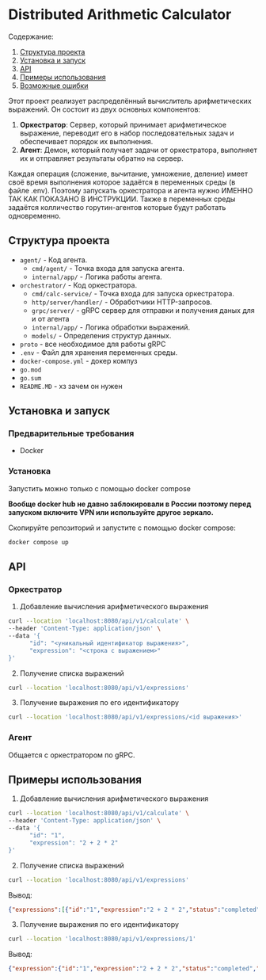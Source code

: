 # Distributed Arithmetic Calculator

Содержание:

1. [Структура проекта](#Структура-проекта)
2. [Установка и запуск](#Установка-и-запуск)
3. [API](#API)
4. [Примеры использования](#Примеры-использования)
5. [Возможные ошибки](#Возможные-ошибки)


Этот проект реализует распределённый вычислитель арифметических выражений. Он состоит из двух основных компонентов:

1. **Оркестратор**: Сервер, который принимает арифметическое выражение, переводит его в набор последовательных задач и обеспечивает порядок их выполнения.
2. **Агент**: Демон, который получает задачи от оркестратора, выполняет их и отправляет результаты обратно на сервер.

Каждая операция (сложение, вычитание, умножение, деление) имеет своё время выполнения которое задаётся в переменных среды (в файле .env). Поэтому запускать оркестратора и агента нужно ИМЕННО ТАК КАК ПОКАЗАНО В ИНСТРУКЦИИ. Также в переменных среды задаётся колличество горутин-агентов которые будут работать одновременно.

## Структура проекта

- `agent/` - Код агента.
  - `cmd/agent/` - Точка входа для запуска агента.
  - `internal/app/` - Логика работы агента.
- `orchestrator/` - Код оркестратора.
  - `cmd/calc-service/` - Точка входа для запуска оркестратора.
  - `http/server/handler/` - Обработчики HTTP-запросов.
  - `grpc/server/` - gRPC сервер для отправки и получения даных для и от агента
  - `internal/app/` - Логика обработки выражений.
  - `models/` - Определения структур данных.
- `proto` - все необходимое для работы gRPC
- `.env` - Файл для хранения переменных среды.
- `docker-compose.yml` - докер компуз
- `go.mod` 
- `go.sum`
- `README.MD` - хз зачем он нужен

## Установка и запуск

### Предварительные требования

- Docker

### Установка

Запустить можно только с помощью docker compose

**Вообще docker hub не давно заблокировали в России поэтому перед запуском включите VPN или используйте другое зеркало.**

Скопируйте репозиторий и запустите с помощью docker compose:
```sh
docker compose up
```

## API
### Оркестратор
1. Добавление вычисления арифметического выражения
```sh
curl --location 'localhost:8080/api/v1/calculate' \
--header 'Content-Type: application/json' \
--data '{
      "id": "<уникальный идентификатор выражения>",
      "expression": "<строка с выражением>"
}'
```

2. Получение списка выражений
```sh
curl --location 'localhost:8080/api/v1/expressions'
```

3. Получение выражения по его идентификатору
```sh
curl --location 'localhost:8080/api/v1/expressions/<id выражения>'
```

### Агент
Общается с оркестратором по gRPC.

## Примеры использования 
1. Добавление вычисления арифметического выражения
```sh
curl --location 'localhost:8080/api/v1/calculate' \
--header 'Content-Type: application/json' \
--data '{
      "id": "1",
      "expression": "2 + 2 * 2"
}'
```

2. Получение списка выражений
```sh
curl --location 'localhost:8080/api/v1/expressions'
```
Вывод:
```json
{"expressions":[{"id":"1","expression":"2 + 2 * 2","status":"completed","result":6}]}
```

3. Получение выражения по его идентификатору
```sh
curl --location 'localhost:8080/api/v1/expressions/1'
```
Вывод:
```json
{"expression":{"id":"1","expression":"2 + 2 * 2","status":"completed","result":6}}
```